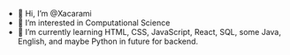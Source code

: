 - 👋 Hi, I’m @Xacarami
- 👀 I’m interested in Computational Science
- 🌱 I’m currently learning HTML, CSS, JavaScript, React, SQL, some Java, English, and maybe Python in future for backend.
